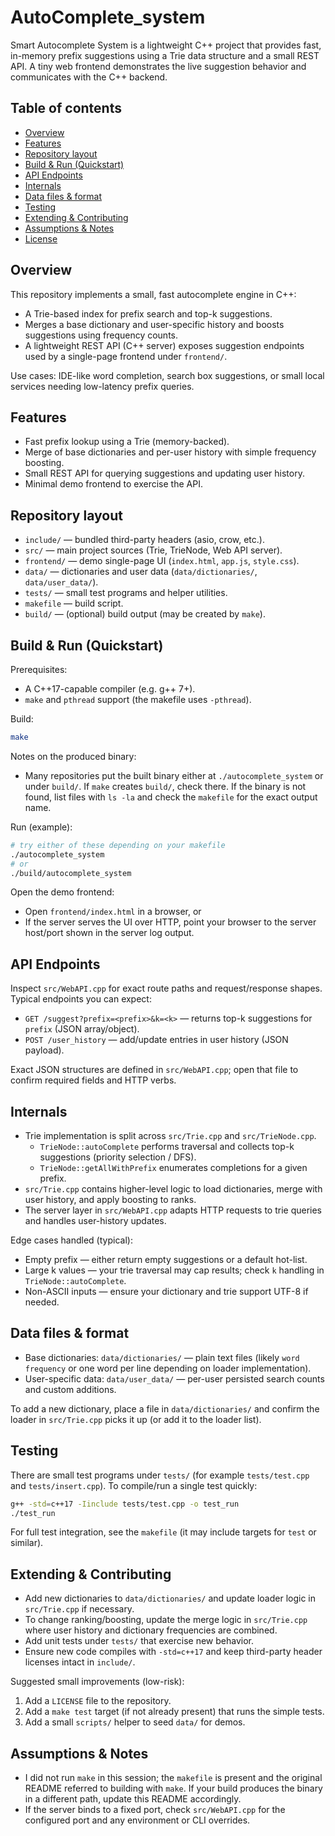 
# AutoComplete_system

Smart Autocomplete System is a lightweight C++ project that provides fast, in-memory prefix suggestions using a Trie data structure and a small REST API. A tiny web frontend demonstrates the live suggestion behavior and communicates with the C++ backend.

## Table of contents

- [Overview](#overview)
- [Features](#features)
- [Repository layout](#repository-layout)
- [Build & Run (Quickstart)](#build--run-quickstart)
- [API Endpoints](#api-endpoints)
- [Internals](#internals)
- [Data files & format](#data-files--format)
- [Testing](#testing)
- [Extending & Contributing](#extending--contributing)
- [Assumptions & Notes](#assumptions--notes)
- [License](#license)

## Overview

This repository implements a small, fast autocomplete engine in C++:

- A Trie-based index for prefix search and top-k suggestions.
- Merges a base dictionary and user-specific history and boosts suggestions using frequency counts.
- A lightweight REST API (C++ server) exposes suggestion endpoints used by a single-page frontend under `frontend/`.

Use cases: IDE-like word completion, search box suggestions, or small local services needing low-latency prefix queries.

## Features

- Fast prefix lookup using a Trie (memory-backed).
- Merge of base dictionaries and per-user history with simple frequency boosting.
- Small REST API for querying suggestions and updating user history.
- Minimal demo frontend to exercise the API.

## Repository layout

- `include/` — bundled third-party headers (asio, crow, etc.).
- `src/` — main project sources (Trie, TrieNode, Web API server).
- `frontend/` — demo single-page UI (`index.html`, `app.js`, `style.css`).
- `data/` — dictionaries and user data (`data/dictionaries/`, `data/user_data/`).
- `tests/` — small test programs and helper utilities.
- `makefile` — build script.
- `build/` — (optional) build output (may be created by `make`).

## Build & Run (Quickstart)

Prerequisites:

- A C++17-capable compiler (e.g. g++ 7+).
- `make` and `pthread` support (the makefile uses `-pthread`).

Build:

```bash
make
```

Notes on the produced binary:

- Many repositories put the built binary either at `./autocomplete_system` or under `build/`. If `make` creates `build/`, check there. If the binary is not found, list files with `ls -la` and check the `makefile` for the exact output name.

Run (example):

```bash
# try either of these depending on your makefile
./autocomplete_system
# or
./build/autocomplete_system
```

Open the demo frontend:

- Open `frontend/index.html` in a browser, or
- If the server serves the UI over HTTP, point your browser to the server host/port shown in the server log output.

## API Endpoints

Inspect `src/WebAPI.cpp` for exact route paths and request/response shapes. Typical endpoints you can expect:

- `GET /suggest?prefix=<prefix>&k=<k>` — returns top-k suggestions for `prefix` (JSON array/object).
- `POST /user_history` — add/update entries in user history (JSON payload).

Exact JSON structures are defined in `src/WebAPI.cpp`; open that file to confirm required fields and HTTP verbs.

## Internals

- Trie implementation is split across `src/Trie.cpp` and `src/TrieNode.cpp`.
  - `TrieNode::autoComplete` performs traversal and collects top-k suggestions (priority selection / DFS).
  - `TrieNode::getAllWithPrefix` enumerates completions for a given prefix.
- `src/Trie.cpp` contains higher-level logic to load dictionaries, merge with user history, and apply boosting to ranks.
- The server layer in `src/WebAPI.cpp` adapts HTTP requests to trie queries and handles user-history updates.

Edge cases handled (typical):

- Empty prefix — either return empty suggestions or a default hot-list.
- Large k values — your trie traversal may cap results; check `k` handling in `TrieNode::autoComplete`.
- Non-ASCII inputs — ensure your dictionary and trie support UTF-8 if needed.

## Data files & format

- Base dictionaries: `data/dictionaries/` — plain text files (likely `word frequency` or one word per line depending on loader implementation).
- User-specific data: `data/user_data/` — per-user persisted search counts and custom additions.

To add a new dictionary, place a file in `data/dictionaries/` and confirm the loader in `src/Trie.cpp` picks it up (or add it to the loader list).

## Testing

There are small test programs under `tests/` (for example `tests/test.cpp` and `tests/insert.cpp`). To compile/run a single test quickly:

```bash
g++ -std=c++17 -Iinclude tests/test.cpp -o test_run
./test_run
```

For full test integration, see the `makefile` (it may include targets for `test` or similar).

## Extending & Contributing

- Add new dictionaries to `data/dictionaries/` and update loader logic in `src/Trie.cpp` if necessary.
- To change ranking/boosting, update the merge logic in `src/Trie.cpp` where user history and dictionary frequencies are combined.
- Add unit tests under `tests/` that exercise new behavior.
- Ensure new code compiles with `-std=c++17` and keep third-party header licenses intact in `include/`.

Suggested small improvements (low-risk):

1. Add a `LICENSE` file to the repository.
2. Add a `make test` target (if not already present) that runs the simple tests.
3. Add a small `scripts/` helper to seed `data/` for demos.

## Assumptions & Notes

- I did not run `make` in this session; the `makefile` is present and the original README referred to building with `make`. If your build produces the binary in a different path, update this README accordingly.
- If the server binds to a fixed port, check `src/WebAPI.cpp` for the configured port and any environment or CLI overrides.



